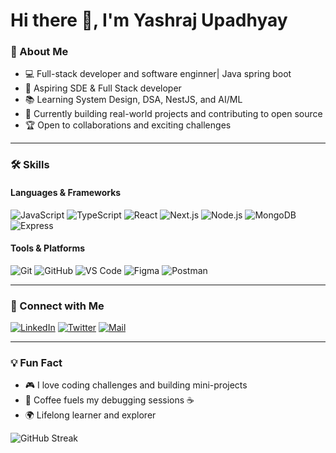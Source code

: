 # Hi there 👋, I'm Yashraj Upadhyay

### 🚀 About Me
- 💻 Full-stack developer and software enginner| Java spring boot 
- 🎯 Aspiring SDE & Full Stack developer
- 📚 Learning System Design, DSA, NestJS, and AI/ML
- 🌱 Currently building real-world projects and contributing to open source
- 🏆 Open to collaborations and exciting challenges

---

### 🛠️ Skills
#### Languages & Frameworks
![JavaScript](https://img.shields.io/badge/JavaScript-F7DF1E?style=for-the-badge&logo=javascript&logoColor=black)
![TypeScript](https://img.shields.io/badge/TypeScript-3178C6?style=for-the-badge&logo=typescript&logoColor=white)
![React](https://img.shields.io/badge/React-61DAFB?style=for-the-badge&logo=react&logoColor=black)
![Next.js](https://img.shields.io/badge/Next.js-000000?style=for-the-badge&logo=next.js&logoColor=white)
![Node.js](https://img.shields.io/badge/Node.js-339933?style=for-the-badge&logo=node.js&logoColor=white)
![MongoDB](https://img.shields.io/badge/MongoDB-47A248?style=for-the-badge&logo=mongodb&logoColor=white)
![Express](https://img.shields.io/badge/Express.js-000000?style=for-the-badge&logo=express&logoColor=white)

#### Tools & Platforms
![Git](https://img.shields.io/badge/Git-F05032?style=for-the-badge&logo=git&logoColor=white)
![GitHub](https://img.shields.io/badge/GitHub-181717?style=for-the-badge&logo=github&logoColor=white)
![VS Code](https://img.shields.io/badge/VS%20Code-007ACC?style=for-the-badge&logo=visual-studio-code&logoColor=white)
![Figma](https://img.shields.io/badge/Figma-F24E1E?style=for-the-badge&logo=figma&logoColor=white)
![Postman](https://img.shields.io/badge/Postman-FF6C37?style=for-the-badge&logo=postman&logoColor=white)



---

### 🔗 Connect with Me
[![LinkedIn](https://img.shields.io/badge/LinkedIn-0A66C2?style=for-the-badge&logo=linkedin&logoColor=white)](https://www.linkedin.com/in/VatsalMunipara)
[![Twitter](https://img.shields.io/badge/Twitter-1DA1F2?style=for-the-badge&logo=twitter&logoColor=white)](https://twitter.com/yourhandle)
[![Mail](https://img.shields.io/badge/Email-D14836?style=for-the-badge&logo=gmail&logoColor=white)](mailto:yourmail@example.com)

---

### 💡 Fun Fact
- 🎮 I love coding challenges and building mini-projects
- 🤔 Coffee fuels my debugging sessions ☕
- 🌍 Lifelong learner and explorer

![GitHub Streak](https://github-readme-streak-stats.herokuapp.com/?user=VatsalMunipara&theme=radical)
